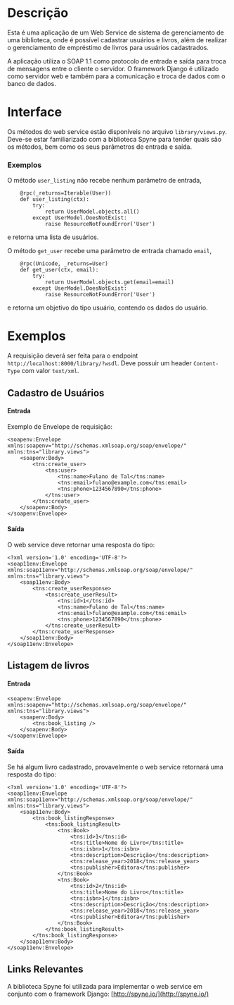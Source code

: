 # Descrição
Esta é uma aplicação de um Web Service de sistema de gerenciamento de uma biblioteca, onde é possível cadastrar usuários e livros, além de realizar o gerenciamento de empréstimo de livros para usuários cadastrados.

A aplicação utiliza o SOAP 1.1 como protocolo de entrada e saída para troca de mensagens entre o cliente o servidor. O framework Django é utilizado como servidor web e também para a comunicação e troca de dados com o banco de dados.

# Interface
Os métodos do web service estão disponíveis no arquivo `library/views.py`. Deve-se estar familiarizado com a biblioteca Spyne para tender quais são os métodos, bem como os seus parâmetros de entrada e saída.

### Exemplos

O método `user_listing` não recebe nenhum parâmetro de entrada,
```
    @rpc(_returns=Iterable(User))
    def user_listing(ctx):
        try:
            return UserModel.objects.all()
        except UserModel.DoesNotExist:
            raise ResourceNotFoundError('User')
```
e retorna uma lista de usuários.

O método `get_user` recebe uma parâmetro de entrada chamado `email`,
```
    @rpc(Unicode, _returns=User)
    def get_user(ctx, email):
        try:
            return UserModel.objects.get(email=email)
        except UserModel.DoesNotExist:
            raise ResourceNotFoundError('User')
```
e retorna um objetivo do tipo usuário, contendo os dados do usuário.

# Exemplos

A requisição deverá ser feita para o endpoint `http://localhost:8000/library/?wsdl`. Deve possuir um header `Content-Type` com valor `text/xml`.

## Cadastro de Usuários

#### Entrada
Exemplo de Envelope de requisição:
```
<soapenv:Envelope xmlns:soapenv="http://schemas.xmlsoap.org/soap/envelope/" xmlns:tns="library.views">
	<soapenv:Body>
		<tns:create_user>
			<tns:user>
				<tns:name>Fulano de Tal</tns:name>
				<tns:email>fulano@example.com</tns:email>
				<tns:phone>1234567890</tns:phone>
			</tns:user>
		</tns:create_user>
	</soapenv:Body>
</soapenv:Envelope>
```

#### Saída
O web service deve retornar uma resposta do tipo:
```
<?xml version='1.0' encoding='UTF-8'?>
<soap11env:Envelope xmlns:soap11env="http://schemas.xmlsoap.org/soap/envelope/" xmlns:tns="library.views">
    <soap11env:Body>
        <tns:create_userResponse>
            <tns:create_userResult>
                <tns:id>1</tns:id>
                <tns:name>Fulano de Tal</tns:name>
                <tns:email>fulano@example.com</tns:email>
                <tns:phone>1234567890</tns:phone>
            </tns:create_userResult>
        </tns:create_userResponse>
    </soap11env:Body>
</soap11env:Envelope>
```

## Listagem de livros
#### Entrada
````
<soapenv:Envelope xmlns:soapenv="http://schemas.xmlsoap.org/soap/envelope/" xmlns:tns="library.views">
	<soapenv:Body>
		<tns:book_listing />
	</soapenv:Body>
</soapenv:Envelope>
````

#### Saída
Se há algum livro cadastrado, provavelmente o web service retornará uma resposta do tipo:
````
<?xml version='1.0' encoding='UTF-8'?>
<soap11env:Envelope xmlns:soap11env="http://schemas.xmlsoap.org/soap/envelope/" xmlns:tns="library.views">
    <soap11env:Body>
        <tns:book_listingResponse>
            <tns:book_listingResult>
                <tns:Book>
                    <tns:id>1</tns:id>
                    <tns:title>Nome do Livro</tns:title>
                    <tns:isbn>1</tns:isbn>
                    <tns:description>Descrição</tns:description>
                    <tns:release_year>2018</tns:release_year>
                    <tns:publisher>Editora</tns:publisher>
                </tns:Book>
                <tns:Book>
                    <tns:id>2</tns:id>
                    <tns:title>Nome do Livro</tns:title>
                    <tns:isbn>1</tns:isbn>
                    <tns:description>Descrição</tns:description>
                    <tns:release_year>2018</tns:release_year>
                    <tns:publisher>Editora</tns:publisher>
                </tns:Book>
            </tns:book_listingResult>
        </tns:book_listingResponse>
    </soap11env:Body>
</soap11env:Envelope>
````

## Links Relevantes
A biblioteca Spyne foi utilizada para implementar o web service em conjunto com o framework Django: [http://spyne.io/](http://spyne.io/)
